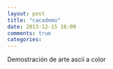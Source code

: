 ```yaml
---
layout: post
title: "cacademo"
date: 2013-12-15 16:09
comments: true
categories: 
---
```

Demostración de arte ascii a color

